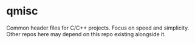 # qmisc
Common header files for C/C++ projects. Focus on speed and simplicity. Other repos here may depend on this repo existing alongside it.
